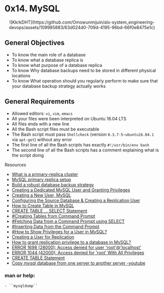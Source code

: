 # 0x14. MySQL

<p align="center">![KkrkDHT](https://github.com/Omowunmijuin/alx-system_engineering-devops/assets/109985883/63d024d0-709d-4195-96bd-66f0e8475e1c)
</p>

## General Objectives
- To know the main role of a database
- To know what a database replica is
- To know what purpose of a database replica
- To know Why database backups need to be stored in different physical locations
- To know What operation should you regularly perform to make sure that your database backup strategy actually works

## General Requirements
- Allowed editors: ``vi``, ``vim``, ``emacs``
- All your files were been interpreted on Ubuntu 16.04 LTS
- All files ends with a new line
- All the Bash script files must be executable
- The Bash script must pass ``Shellcheck`` (version ``0.3.7-5~ubuntu16.04.1`` via ``apt-get``) without any error
- The first line of all the Bash scripts has exactly ``#!/usr/bin/env bash``
- The second line of all the Bash scripts has a comment explaining what is the script doing

Resources
- [What is a primary-replica cluster](https://www.digitalocean.com/community/tutorials/how-to-choose-a-redundancy-plan-to-ensure-high-availability#sql-replication)
- [MySQL primary replica setup](https://www.digitalocean.com/community/tutorials/how-to-set-up-replication-in-mysql)
- [Build a robust database backup strategy](https://www.databasejournal.com/ms-sql/developing-a-sql-server-backup-strategy/)
- [Creating a Dedicated MySQL User and Granting Privileges](https://www.digitalocean.com/community/tutorials/how-to-install-mysql-on-ubuntu-20-04)
- [Creating a New User, MySQL](https://www.digitalocean.com/community/tutorials/how-to-create-a-new-user-and-grant-permissions-in-mysql)
- [Configuring the Source Database & Creating a Replication User](https://www.digitalocean.com/community/tutorials/how-to-set-up-replication-in-mysql)
- [How to Create Table in MySQL](https://www.guru99.com/how-to-create-a-database.html)
- [CREATE TABLE ... SELECT Statement](https://dev.mysql.com/doc/refman/8.0/en/create-table-select.html)
- [#Creating Tables from Command Prompt](https://www.tutorialspoint.com/mysql/mysql-create-tables.htm)
- [#Fetching Data from a Command Prompt using SELECT](https://www.tutorialspoint.com/mysql/mysql-select-query.htm)
- [#Inserting Data from the Command Prompt](https://www.tutorialspoint.com/mysql/mysql-insert-query.htm)
- [#How to Show Privileges for a User in MySQL?](https://phoenixnap.com/kb/mysql-show-user-privileges)
- [Creating a User for Replication](https://dev.mysql.com/doc/refman/8.0/en/replication-howto-repuser.html)
- [How to grant replication privilege to a database in MySQL?](https://www.tutorialspoint.com/how-to-grant-replication-privilege-to-a-database-in-mysql)
- [ERROR 1698 (28000): Access denied for user 'root'@'localhost'](https://stackoverflow.com/questions/39281594/error-1698-28000-access-denied-for-user-rootlocalhost)
- [ERROR 1044 (42000): Access denied for 'root' With All Privileges](https://stackoverflow.com/questions/21714869/error-1044-42000-access-denied-for-root-with-all-privileges)
- [CREATE TABLE Statement](https://dev.mysql.com/doc/refman/5.7/en/create-table.html)
- [Copy mysql database from one server to another server -youtube](https://www.youtube.com/watch?v=gjsdf-Pl7L8)

### man or help:
	- ``mysqldump``

